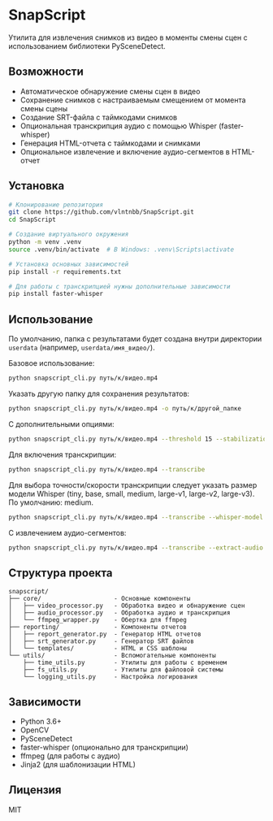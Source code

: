 # SnapScript

Утилита для извлечения снимков из видео в моменты смены сцен с использованием библиотеки PySceneDetect.

## Возможности

- Автоматическое обнаружение смены сцен в видео
- Сохранение снимков с настраиваемым смещением от момента смены сцены
- Создание SRT-файла с таймкодами снимков
- Опциональная транскрипция аудио с помощью Whisper (faster-whisper)
- Генерация HTML-отчета с таймкодами и снимками
- Опциональное извлечение и включение аудио-сегментов в HTML-отчет

## Установка

```bash
# Клонирование репозитория
git clone https://github.com/vlntnbb/SnapScript.git
cd SnapScript

# Создание виртуального окружения
python -m venv .venv
source .venv/bin/activate  # В Windows: .venv\Scripts\activate

# Установка основных зависимостей
pip install -r requirements.txt

# Для работы с транскрипцией нужны дополнительные зависимости
pip install faster-whisper
```

## Использование

По умолчанию, папка с результатами будет создана внутри директории `userdata` (например, `userdata/имя_видео/`).

Базовое использование:

```bash
python snapscript_cli.py путь/к/видео.mp4
```

Указать другую папку для сохранения результатов:

```bash
python snapscript_cli.py путь/к/видео.mp4 -o путь/к/другой_папке
```

С дополнительными опциями:

```bash
python snapscript_cli.py путь/к/видео.mp4 --threshold 15 --stabilization-offset 0.7
```

Для включения транскрипции:

```bash
python snapscript_cli.py путь/к/видео.mp4 --transcribe 
```

Для выбора точности/скорости транскрипции следует указать размер модели Whisper (tiny, base, small, medium, large-v1, large-v2, large-v3). По умолчанию: medium.

```bash
python snapscript_cli.py путь/к/видео.mp4 --transcribe --whisper-model large-v1
```

С извлечением аудио-сегментов:

```bash
python snapscript_cli.py путь/к/видео.mp4 --transcribe --extract-audio
```

## Структура проекта

```
snapscript/
├── core/                    - Основные компоненты
│   ├── video_processor.py   - Обработка видео и обнаружение сцен
│   ├── audio_processor.py   - Обработка аудио и транскрипция
│   └── ffmpeg_wrapper.py    - Обертка для ffmpeg
├── reporting/               - Компоненты отчетов
│   ├── report_generator.py  - Генератор HTML отчетов
│   ├── srt_generator.py     - Генератор SRT файлов
│   └── templates/           - HTML и CSS шаблоны
└── utils/                   - Вспомогательные компоненты
    ├── time_utils.py        - Утилиты для работы с временем
    ├── fs_utils.py          - Утилиты для файловой системы
    └── logging_utils.py     - Настройка логирования
```

## Зависимости

- Python 3.6+
- OpenCV
- PySceneDetect
- faster-whisper (опционально для транскрипции)
- ffmpeg (для работы с аудио)
- Jinja2 (для шаблонизации HTML)

## Лицензия

MIT 

